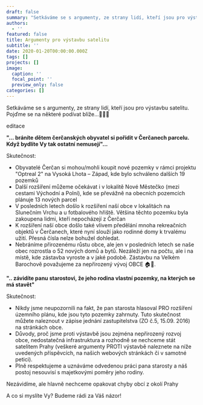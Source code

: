 ```yaml
---
draft: false
summary: "Setkáváme se s argumenty, ze strany lidí, kteří jsou pro výstavbu satelitu. Pojďme se na některé podívat blíže...☝\U0001F3FB\U0001F52C"
authors:
  - ''
featured: false
title: Argumenty pro výstavbu satelitu
subtitle: ''
date: 2020-01-20T00:00:00.000Z
tags: []
projects: []
image:
  caption: ''
  focal_point: ''
  preview_only: false
categories: []
---
```

Setkáváme se s argumenty, ze strany lidí, kteří jsou pro výstavbu satelitu. Pojďme se na některé podívat blíže...☝🏻🔬

editace

**"... bráníte dětem čerčanských obyvatel si pořídit v Čerčanech parcelu. Když bydlíte Vy tak ostatní nemusejí"...**

Skutečnost:

* Obyvatelé Čerčan si mohou/mohli koupit nové pozemky v rámci projektu "Optreal 2" na Vysoká Lhota – Západ, kde bylo schváleno dalších 19 pozemků
* Další rozšíření můžeme očekávat i v lokalitě Nové Městečko (mezi cestami Východní a Polní), kde se převážně na obecních pozemcích plánuje 13 nových parcel
* V posledních letech došlo k rozšíření naší obce v lokalitách na Slunečním Vrchu a u fotbalového hřiště. Většina těchto pozemku byla zakoupena lidmi, kteří nepocházejí z Čerčan
* K rozšíření naší obce došlo také vlivem předělání mnoha rekreačních objektů v Čerčanech, které nyní slouží jako rodinné domy k trvalému užití. Přesná čísla nelze bohužel dohledat.
* Nebráníme přirozenému růstu obce, ale jen v posledních letech se naše obec rozrostla o 52 nových domů a bytů. Nezáleží jen na počtu, ale i na místě, kde zástavba vyroste a v jaké podobě. Zástavbu na Velkém Barochově považujeme za nepřirozený vývoj OBCE 🏠🏡.

**".. závidíte panu starostovi, že jeho rodina vlastní pozemky, na kterých se má stavět"**

Skutečnost:

* Nikdy jsme neupozornili na fakt, že pan starosta hlasoval PRO rozšíření územního plánu, kde jsou tyto pozemky zahrnuty. Tuto skutečnost můžete naleznout v zápise jednání zastupitelstva (ZO č.5, 15.09. 2016) na stránkách obce.
* Důvody, proč jsme proti výstavbě jsou zejména nepřirozený rozvoj obce, nedostatečná infrastruktura a rozhodně se nechceme stát satelitem Prahy (veškeré argumenty PROTI výstavbě naleznete na níže uvedených příspěvcích, na našich webových stránkách či v samotné petici).
* Plně respektujeme a uznáváme odvedenou práci pana starosty a náš postoj nesouvisí s majetkovými poměry jeho rodiny.

Nezávidíme, ale hlavně nechceme opakovat chyby obcí z okolí Prahy

A co si myslíte Vy? Budeme rádi za Váš názor!
